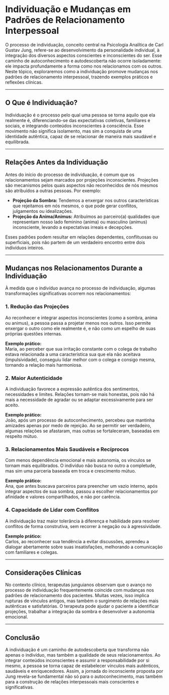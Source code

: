 # Individuação e Mudanças em Padrões de Relacionamento Interpessoal

O processo de individuação, conceito central na Psicologia Analítica de Carl Gustav Jung, refere-se ao desenvolvimento da personalidade individual, à integração dos diversos aspectos conscientes e inconscientes do ser. Esse caminho de autoconhecimento e autodescoberta não ocorre isoladamente: ele impacta profundamente a forma como nos relacionamos com os outros. Neste tópico, exploraremos como a individuação promove mudanças nos padrões de relacionamento interpessoal, trazendo exemplos práticos e reflexões clínicas.

---

## O Que é Individuação?

Individuação é o processo pelo qual uma pessoa se torna aquilo que ela realmente é, diferenciando-se das expectativas coletivas, familiares e sociais, e integrando conteúdos inconscientes à consciência. Esse movimento não significa isolamento, mas sim a conquista de uma identidade autêntica, capaz de se relacionar de maneira mais saudável e equilibrada.

---

## Relações Antes da Individuação

Antes do início do processo de individuação, é comum que os relacionamentos sejam marcados por projeções inconscientes. Projeções são mecanismos pelos quais aspectos não reconhecidos de nós mesmos são atribuídos a outras pessoas. Por exemplo:

- **Projeção da Sombra:** Tendemos a enxergar nos outros características que rejeitamos em nós mesmos, o que pode gerar conflitos, julgamentos ou idealizações.
- **Projeção da Anima/Animus:** Atribuímos ao parceiro(a) qualidades que representam nosso lado feminino (anima) ou masculino (animus) inconsciente, levando a expectativas irreais e decepções.

Esses padrões podem resultar em relações dependentes, conflituosas ou superficiais, pois não partem de um verdadeiro encontro entre dois indivíduos inteiros.

---

## Mudanças nos Relacionamentos Durante a Individuação

À medida que o indivíduo avança no processo de individuação, algumas transformações significativas ocorrem nos relacionamentos:

### 1. **Redução das Projeções**

Ao reconhecer e integrar aspectos inconscientes (como a sombra, anima ou animus), a pessoa passa a projetar menos nos outros. Isso permite enxergar o outro como ele realmente é, e não como um espelho de suas próprias questões internas.

**Exemplo prático:**  
Maria, ao perceber que sua irritação constante com o colega de trabalho estava relacionada a uma característica sua que ela não aceitava (impulsividade), conseguiu lidar melhor com o colega e consigo mesma, tornando a relação mais harmoniosa.

### 2. **Maior Autenticidade**

A individuação favorece a expressão autêntica dos sentimentos, necessidades e limites. Relações tornam-se mais honestas, pois não há mais a necessidade de agradar ou se adaptar excessivamente para ser aceito.

**Exemplo prático:**  
João, após um processo de autoconhecimento, percebeu que mantinha amizades apenas por medo de rejeição. Ao se permitir ser verdadeiro, algumas relações se afastaram, mas outras se fortaleceram, baseadas em respeito mútuo.

### 3. **Relacionamentos Mais Saudáveis e Recíprocos**

Com menos dependência emocional e mais autonomia, os vínculos se tornam mais equilibrados. O indivíduo não busca no outro a completude, mas sim uma parceria baseada em troca e crescimento mútuo.

**Exemplo prático:**  
Ana, que antes buscava parceiros para preencher um vazio interno, após integrar aspectos de sua sombra, passou a escolher relacionamentos por afinidade e valores compartilhados, e não por carência.

### 4. **Capacidade de Lidar com Conflitos**

A individuação traz maior tolerância à diferença e habilidade para resolver conflitos de forma construtiva, sem recorrer à negação ou à agressividade.

**Exemplo prático:**  
Carlos, ao reconhecer sua tendência a evitar discussões, aprendeu a dialogar abertamente sobre suas insatisfações, melhorando a comunicação com familiares e colegas.

---

## Considerações Clínicas

No contexto clínico, terapeutas junguianos observam que o avanço no processo de individuação frequentemente coincide com mudanças nos padrões de relacionamento dos pacientes. Muitas vezes, isso implica rupturas de vínculos antigos, mas também o surgimento de relações mais autênticas e satisfatórias. O terapeuta pode ajudar o paciente a identificar projeções, trabalhar a integração da sombra e desenvolver a autonomia emocional.

---

## Conclusão

A individuação é um caminho de autodescoberta que transforma não apenas o indivíduo, mas também a qualidade de seus relacionamentos. Ao integrar conteúdos inconscientes e assumir a responsabilidade por si mesmo, a pessoa se torna capaz de estabelecer vínculos mais autênticos, saudáveis e enriquecedores. Assim, a jornada do inconsciente proposta por Jung revela-se fundamental não só para o autoconhecimento, mas também para a construção de relações interpessoais mais conscientes e significativas.